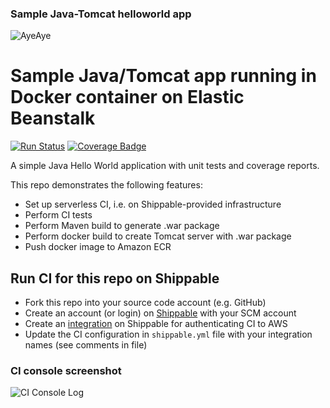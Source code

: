 ### Sample Java-Tomcat helloworld app

![AyeAye](https://github.com/shippableSamples/node-build-push-docker-hub/blob/master/public/resources/images/captain.png)

# Sample Java/Tomcat app running in Docker container on Elastic Beanstalk
[![Run Status](https://api.shippable.com/projects/58f826488c0a6707003a5e05/badge?branch=master)](https://app.shippable.com/projects/58f826488c0a6707003a5e05)
[![Coverage Badge](https://api.shippable.com/projects/58f826488c0a6707003a5e05/coverageBadge?branch=master)](https://app.shippable.com/projects/58f826488c0a6707003a5e05)


A simple Java Hello World application with unit tests and coverage reports.

This repo demonstrates the following features:
* Set up serverless CI, i.e. on Shippable-provided infrastructure
* Perform CI tests
* Perform Maven build to generate .war package
* Perform docker build to create Tomcat server with .war package
* Push docker image to Amazon ECR

## Run CI for this repo on Shippable
* Fork this repo into your source code account (e.g. GitHub)
* Create an account (or login) on [Shippable](www.shippable.com) with your SCM account
* Create an [integration](http://docs.shippable.com/integrations/imageRegistries/ecr/) 
on Shippable for authenticating CI to AWS
* Update the CI configuration in `shippable.yml` file with your integration names 
(see comments in file)

### CI console screenshot
![CI Console Log](https://github.com/devops-recipes/ci-java-ecr/blob/master/console-screenshot.png)


